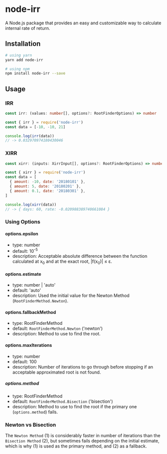 # node-irr

A Node.js package that provides an easy and customizable way to calculate internal rate of return.

## Installation

```bash
# using yarn
yarn add node-irr

# using npm
npm install node-irr --save
```

## Usage

### IRR

```typescript
const irr: (values: number[], options?: RootFinderOptions) => number
```

```javascript
const { irr } = require('node-irr')
const data = [-10, -10, 21]

console.log(irr(data))
// -> 0.032970974180430046
```

### XIRR

```typescript
const xirr: (inputs: XirrInput[], options?: RootFinderOptions) => number
```

```javascript
const { xirr } = require('node-irr')
const data = [
  { amount: -10, date: '20180101' },
  { amount: 5, date: '20180201' },
  { amount: 0.1, date: '20180301' },
]

console.log(xirr(data))
// -> { days: 60, rate: -0.020988389740661084 }
```

### Using Options

#### options.epsilon

- type: number
- default: 10<sup>-5</sub>
- description: Acceptable absolute difference between the function calculated at x<sub>0</sub> and at the exact root, |f(x<sub>0</sub>)| ≤ &epsilon;.


#### options.estimate

- type: number | 'auto'
- default: 'auto'
- description: Used the initial value for the Newton Method (`RootFinderMethod.Newton`).

#### options.fallbackMethod

- type: RootFinderMethod
- default: `RootFinderMethod.Newton` ('newton')
- description: Method to use to find the root.

#### options.maxIterations

- type: number
- default: 100
- description: Number of iterations to go through before stopping if an acceptable approximated root is not found.

##### options.method

- type: RootFinderMethod
- default: `RootFinderMethod.Bisection` ('bisection')
- description: Method to use to find the root if the primary one (`options.method`) fails.

### Newton vs Bisection

The `Newton Method` (1) is considerably faster in number of iterations than the `Bisection Method` (2), but sometimes fails depending on the initial estimate, which is why (1) is used as the primary method, and (2) as a fallback.
